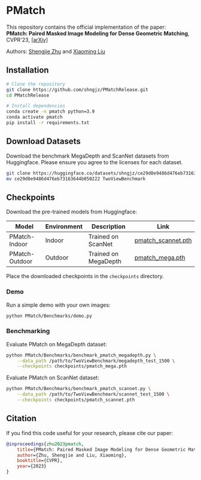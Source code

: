 # PMatch

This repository contains the official implementation of the paper:  
**PMatch: Paired Masked Image Modeling for Dense Geometric Matching**, CVPR'23, [[arXiv]](https://arxiv.org/abs/2303.17342)

Authors: [Shengjie Zhu](https://shngjz.github.io/) and [Xiaoming Liu](https://cvlab.cse.msu.edu/)

## Installation

```bash
# Clone the repository
git clone https://github.com/shngjz/PMatchRelease.git
cd PMatchRelease

# Install dependencies
conda create -n pmatch python=3.9
conda activate pmatch
pip install -r requirements.txt
```

## Download Datasets

Download the benchmark MegaDepth and ScanNet datasets from Huggingface. Please ensure you agree to the licenses for each dataset.

```bash
git clone https://huggingface.co/datasets/shngjz/ce29d0e9486d476eb73163644b050222/
mv ce29d0e9486d476eb73163644b050222 TwoViewBenchmark
```

## Checkpoints

Download the pre-trained models from Huggingface:

| Model | Environment | Description | Link |
|-------|------------|-------------|------|
| PMatch-Indoor | Indoor | Trained on ScanNet | [pmatch_scannet.pth](https://huggingface.co/datasets/shngjz/ce29d0e9486d476eb73163644b050222/blob/main/checkpoints/pmatch_scannet.pth) |
| PMatch-Outdoor | Outdoor | Trained on MegaDepth | [pmatch_mega.pth](https://huggingface.co/datasets/shngjz/ce29d0e9486d476eb73163644b050222/blob/main/checkpoints/pmatch_mega.pth) |

Place the downloaded checkpoints in the `checkpoints` directory.

### Demo

Run a simple demo with your own images:

```bash
python PMatch/Benchmarks/demo.py
```

### Benchmarking

Evaluate PMatch on MegaDepth dataset:
```bash
python PMatch/Benchmarks/benchmark_pmatch_megadepth.py \
    --data_path /path/to/TwoViewBenchmark/megadepth_test_1500 \
    --checkpoints checkpoints/pmatch_mega.pth
```

Evaluate PMatch on ScanNet dataset:
```bash
python PMatch/Benchmarks/benchmark_pmatch_scannet.py \
    --data_path /path/to/TwoViewBenchmark/scannet_test_1500 \
    --checkpoints checkpoints/pmatch_scannet.pth
```

## Citation

If you find this code useful for your research, please cite our paper:

```bibtex
@inproceedings{zhu2023pmatch,
    title={PMatch: Paired Masked Image Modeling for Dense Geometric Matching},
    author={Zhu, Shengjie and Liu, Xiaoming},
    booktitle={CVPR},
    year={2023}
}
```
